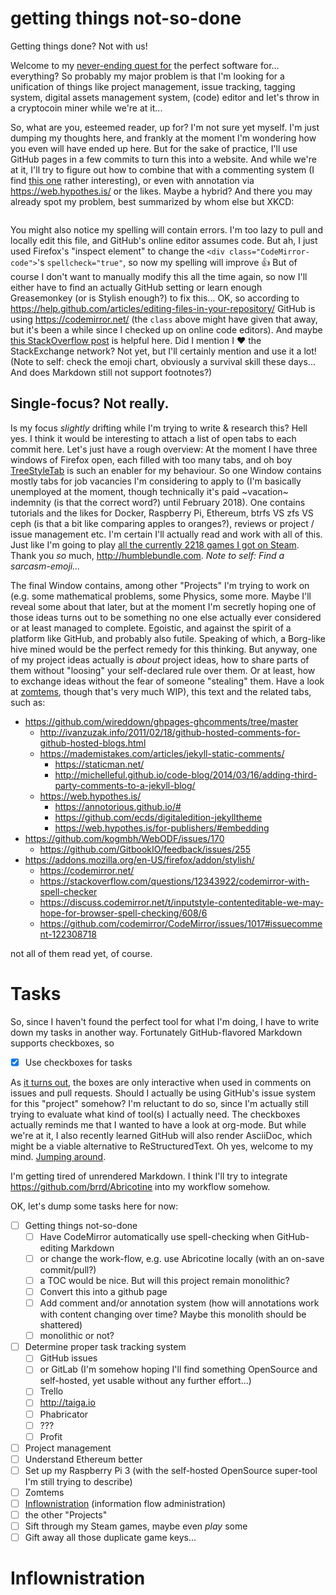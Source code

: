 # getting things not-so-done
Getting things done? Not with us!

Welcome to my [never-ending quest for](http://drawntogether.wikia.com/wiki/Xandir) the perfect software for... everything? So probably my major problem is that I'm looking for a unification of things like project management, issue tracking, tagging system, digital assets management system, (code) editor and let's throw in a cryptocoin miner while we're at it...

So, what are you, esteemed reader, up for? I'm not sure yet myself. I'm just dumping my thoughts here, and frankly at the moment I'm wondering how you even will have ended up here. But for the sake of practice, I'll use GitHub pages in a few commits to turn this into a website. And while we're at it, I'll try to figure out how to combine that with a commenting system (I find [this one](https://github.com/wireddown/ghpages-ghcomments/tree/master) rather interesting), or even with annotation via https://web.hypothes.is/ or the likes. Maybe a hybrid? And there you may already spot my problem, best summarized by whom else but XKCD:

![[](https://xkcd.com/761/)](https://imgs.xkcd.com/comics/dfs.png "A breadth-first search makes a lot of sense for dating in general, actually; it suggests dating a bunch of people casually before getting serious, rather than having a series of five-year relationships one after the other.")

You might also notice my spelling will contain errors. I'm too lazy to pull and locally edit this file, and GitHub's online editor assumes code. But ah, I just used Firefox's "inspect element" to change the `<div class="CodeMirror-code">`'s `spellcheck="true"`, so now my spelling will improve :+1: But of course I don't want to manually modify this all the time again, so now I'll either have to find an actually GitHub setting or learn enough Greasemonkey (or is Stylish enough?) to fix this... OK, so according to https://help.github.com/articles/editing-files-in-your-repository/ GitHub is using https://codemirror.net/ (the `class` above might have given that away, but it's been a while since I checked up on online code editors). And maybe [this StackOverflow post](https://stackoverflow.com/q/12343922/321973) is helpful here. Did I mention I :heart: the StackExchange network? Not yet, but I'll certainly mention and use it a lot! (Note to self: check the emoji chart, obviously a survival skill these days... And does Markdown still not support footnotes?)

## Single-focus? Not really.

Is my focus _slightly_ drifting while I'm trying to write & research this? Hell yes. I think it would be interesting to attach a list of open tabs to each commit here. Let's just have a rough overview: At the moment I have three windows of Firefox open, each filled with too many tabs, and oh boy [TreeStyleTab](https://addons.mozilla.org/en-US/firefox/addon/tree-style-tab/) is such an enabler for my behaviour. So one Window contains mostly tabs for job vacancies I'm considering to apply to (I'm basically unemployed at the moment, though technically it's paid ~vacation~ indemnity (is that the correct word?) until February 2018). One contains tutorials and the likes for Docker, Raspberry Pi, Ethereum, btrfs VS zfs VS ceph (is that a bit like comparing apples to oranges?), reviews or project / issue management etc. I'm certain I'll actually read and work with all of this. Just like I'm going to play [all the currently 2218 games I got on Steam](http://steamcommunity.com/id/zommuter). Thank you _so_ much, http://humblebundle.com. *Note to self: Find a sarcasm-emoji...*

The final Window contains, among other "Projects" I'm trying to work on (e.g. some mathematical problems, some Physics, some more. Maybe I'll reveal some about that later, but at the moment I'm secretly hoping one of those ideas turns out to be something no one else actually ever considered or at least managed to complete. Egoistic, and against the spirit of a platform like GitHub, and probably also futile. Speaking of which, a Borg-like hive mined would be the perfect remedy for this thinking. But anyway, one of my project ideas actually is _about_ project ideas, how to share parts of them without "loosing" your self-declared rule over them. Or at least, how to exchange ideas without the fear of someone "stealing" them. Have a look at [zomtems](https://github.com/zommuter/zomtems "Is there no easy way to link to a repo? I only found the PR/issue-linking"), though that's very much WIP), this text and the related tabs, such as:

* https://github.com/wireddown/ghpages-ghcomments/tree/master
  * http://ivanzuzak.info/2011/02/18/github-hosted-comments-for-github-hosted-blogs.html
  * https://mademistakes.com/articles/jekyll-static-comments/
    * https://staticman.net/
    * http://michelleful.github.io/code-blog/2014/03/16/adding-third-party-comments-to-a-jekyll-blog/
  * https://web.hypothes.is/
    * https://annotorious.github.io/#
    * https://github.com/ecds/digitaledition-jekylltheme
    * https://web.hypothes.is/for-publishers/#embedding
* https://github.com/kogmbh/WebODF/issues/170
  * https://github.com/GitbookIO/feedback/issues/255
* https://addons.mozilla.org/en-US/firefox/addon/stylish/
  * https://codemirror.net/
  * https://stackoverflow.com/questions/12343922/codemirror-with-spell-checker
  * https://discuss.codemirror.net/t/inputstyle-contenteditable-we-may-hope-for-browser-spell-checking/608/6
  * https://github.com/codemirror/CodeMirror/issues/1017#issuecomment-122308718

not all of them read yet, of course.

# Tasks

So, since I haven't found the perfect tool for what I'm doing, I have to write down my tasks in another way. Fortunately GitHub-flavored Markdown supports checkboxes, so

* [X] Use checkboxes for tasks

As [it turns out](https://help.github.com/articles/about-task-lists/), the boxes are only interactive when used in comments on issues and pull requests. Should I actually be using GitHub's issue system for this "project" somehow? I'm reluctant to do so, since I'm actually still trying to evaluate what kind of tool(s) I actually need. The checkboxes actually reminds me that I wanted to have a look at org-mode. But while we're at it, I also recently learned GitHub will also render AsciiDoc, which might be a viable alternative to ReStructuredText. Oh yes, welcome to my mind. [Jumping around](https://www.youtube.com/watch?v=KZaz7OqyTHQ).

I'm getting tired of unrendered Markdown. I think I'll try to integrate https://github.com/brrd/Abricotine into my workflow somehow.

OK, let's dump some tasks here for now:

* [ ] Getting things not-so-done
  * [ ] Have CodeMirror automatically use spell-checking when GitHub-editing Markdown
  * [ ] or change the work-flow, e.g. use Abricotine locally (with an on-save commit/pull?)
  * [ ] a TOC would be nice. But will this project remain monolithic?
  * [ ] Convert this into a github page
  * [ ] Add comment and/or annotation system (how will annotations work with content changing over time? Maybe this monolith should be shattered)
  * [ ] monolithic or not?
* [ ] Determine proper task tracking system
  * [ ] GitHub issues
  * [ ] or GitLab (I'm somehow hoping I'll find something OpenSource and self-hosted, yet usable without any further effort...)
  * [ ] Trello
  * [ ] http://taiga.io
  * [ ] Phabricator
  * [ ] ???
  * [ ] Profit <!-- also insert a Ferengi-joke here if you want -->
* [ ] Project management
* [ ] Understand Ethereum better
* [ ] Set up my Raspberry Pi 3 (with the self-hosted OpenSource super-tool I'm still trying to describe)
* [ ] Zomtems
* [ ] [Inflownistration](#Inflownistration) (information flow administration)
* [ ] the other "Projects"
* [ ] Sift through my Steam games, maybe even _play_ some
* [ ] Gift away all those duplicate game keys...

# Inflownistration
